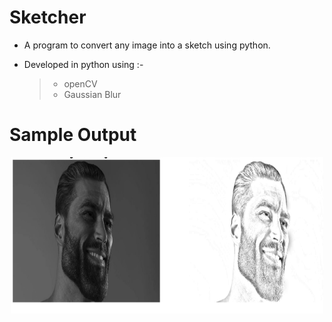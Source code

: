 # Sketcher

- A program to convert any image into a sketch using python.

- Developed in python using :-

  >- openCV
  >- Gaussian Blur
  
  
# Sample Output

<p align="center">
  <img width="500" height="250" src="https://github.com/0EnIgma1/Sketcher/blob/main/Capture.PNG">
</p>
